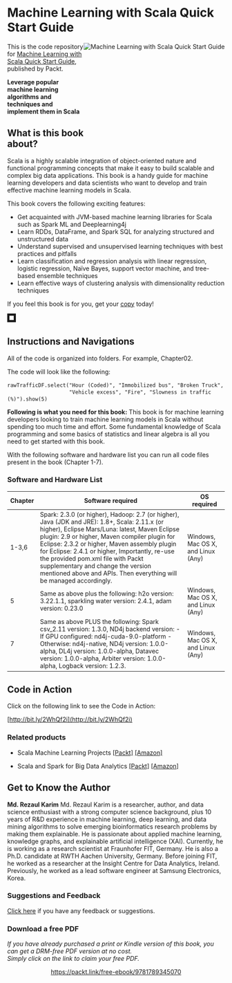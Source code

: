 # Machine Learning with Scala Quick Start Guide
<a href="https://www.packtpub.com/big-data-and-business-intelligence/machine-learning-scala-quick-start-guide"><img src="https://packt-type-cloud.s3.amazonaws.com/uploads/sites/3234/2019/04/cover.png" alt="Machine Learning with Scala Quick Start Guide" height="256px" align="right"></a>

This is the code repository for [Machine Learning with Scala Quick Start Guide](https://www.packtpub.com/big-data-and-business-intelligence/machine-learning-scala-quick-start-guide), published by Packt.

**Leverage popular machine learning algorithms and techniques and implement them in Scala**

## What is this book about?
Scala is a highly scalable integration of object-oriented nature and functional programming concepts that make it easy to build scalable and complex big data applications. This book is a handy guide for machine learning developers and data scientists who want to develop and train effective machine learning models in Scala.

This book covers the following exciting features:
* Get acquainted with JVM-based machine learning libraries for Scala such as Spark ML and Deeplearning4j
* Learn RDDs, DataFrame, and Spark SQL for analyzing structured and unstructured data
* Understand supervised and unsupervised learning techniques with best practices and pitfalls
* Learn classification and regression analysis with linear regression, logistic regression, Naïve Bayes, support vector machine, and tree-based ensemble techniques
* Learn effective ways of clustering analysis with dimensionality reduction techniques

If you feel this book is for you, get your [copy](https://www.amazon.com/dp/1789345073) today!

<a href="https://www.packtpub.com/?utm_source=github&utm_medium=banner&utm_campaign=GitHubBanner"><img src="https://raw.githubusercontent.com/PacktPublishing/GitHub/master/GitHub.png" 
alt="https://www.packtpub.com/" border="5" /></a>


## Instructions and Navigations
All of the code is organized into folders. For example, Chapter02.

The code will look like the following:
```
rawTrafficDF.select("Hour (Coded)", "Immobilized bus", "Broken Truck", 
                    "Vehicle excess", "Fire", "Slowness in traffic (%)").show(5)
```

**Following is what you need for this book:**
This book is for machine learning developers looking to train machine learning models in Scala without spending too much time and effort. Some fundamental knowledge of Scala programming and some basics of statistics and linear algebra is all you need to get started with this book.	

With the following software and hardware list you can run all code files present in the book (Chapter 1-7).

### Software and Hardware List

| Chapter  | Software required                   | OS required                        |
| -------- | ------------------------------------| -----------------------------------|
| 1-3,6    | Spark: 2.3.0 (or higher), Hadoop: 2.7 (or higher), Java (JDK and JRE): 1.8+, Scala: 2.11.x (or higher), Eclipse Mars/Luna: latest, Maven Eclipse plugin: 2.9 or higher, Maven compiler plugin for Eclipse: 2.3.2 or higher, Maven assembly plugin for Eclipse: 2.4.1 or higher, Importantly, re-use the provided pom.xml file with Packt supplementary and change the version mentioned above and APIs. Then everything will be managed accordingly.| Windows, Mac OS X, and Linux (Any) |
| 5        | Same as above plus the following: h2o version: 3.22.1.1, sparkling water version: 2.4.1, adam version: 0.23.0            | Windows, Mac OS X, and Linux (Any) |
| 7        | Same as above PLUS the following: Spark csv_2.11 version: 1.3.0, ND4j backend version: - If GPU configured: nd4j-cuda-9.0-platform - Otherwise: nd4j-native, ND4j version: 1.0.0-alpha, DL4j version: 1.0.0-alpha, Datavec version: 1.0.0-alpha, Arbiter version: 1.0.0-alpha, Logback version: 1.2.3.            | Windows, Mac OS X, and Linux (Any) |


## Code in Action

Click on the following link to see the Code in Action:

[http://bit.ly/2WhQf2i](http://bit.ly/2WhQf2i)

### Related products
* Scala Machine Learning Projects [[Packt]](https://prod.packtpub.com/in/big-data-and-business-intelligence/scala-machine-learning-projects?utm_source=github&utm_medium=repository&utm_campaign=9781788479042) [[Amazon]](https://www.amazon.com/dp/1788479041)

* Scala and Spark for Big Data Analytics [[Packt]](https://prod.packtpub.com/in/big-data-and-business-intelligence/scala-and-spark-big-data-analytics?utm_source=github&utm_medium=repository&utm_campaign=9781785280849) [[Amazon]](https://www.amazon.com/dp/1785280848)

## Get to Know the Author
**Md. Rezaul Karim**
Md. Rezaul Karim is a researcher, author, and data science enthusiast with a strong computer science background, plus 10 years of R&D experience in machine learning, deep learning, and data mining algorithms to solve emerging bioinformatics research problems by making them explainable. He is passionate about applied machine learning, knowledge graphs, and explainable artificial intelligence (XAI).
Currently, he is working as a research scientist at Fraunhofer FIT, Germany. He is also a Ph.D. candidate at RWTH Aachen University, Germany. Before joining FIT, he worked as a researcher at the Insight Centre for Data Analytics, Ireland. Previously, he worked as a lead software engineer at Samsung Electronics, Korea.

### Suggestions and Feedback
[Click here](https://docs.google.com/forms/d/e/1FAIpQLSdy7dATC6QmEL81FIUuymZ0Wy9vH1jHkvpY57OiMeKGqib_Ow/viewform) if you have any feedback or suggestions.
### Download a free PDF

 <i>If you have already purchased a print or Kindle version of this book, you can get a DRM-free PDF version at no cost.<br>Simply click on the link to claim your free PDF.</i>
<p align="center"> <a href="https://packt.link/free-ebook/9781789345070">https://packt.link/free-ebook/9781789345070 </a> </p>